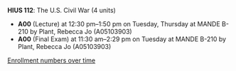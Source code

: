 **HIUS 112**: The U.S. Civil War (4 units)

- **A00** (Lecture) at 12:30 pm–1:50 pm on Tuesday, Thursday at MANDE B-210 by Plant, Rebecca Jo (A05103903)
- **A00** (Final Exam) at 11:30 am–2:29 pm on Tuesday at MANDE B-210 by Plant, Rebecca Jo (A05103903)

[Enrollment numbers over time](./HIUS112.tsv)
